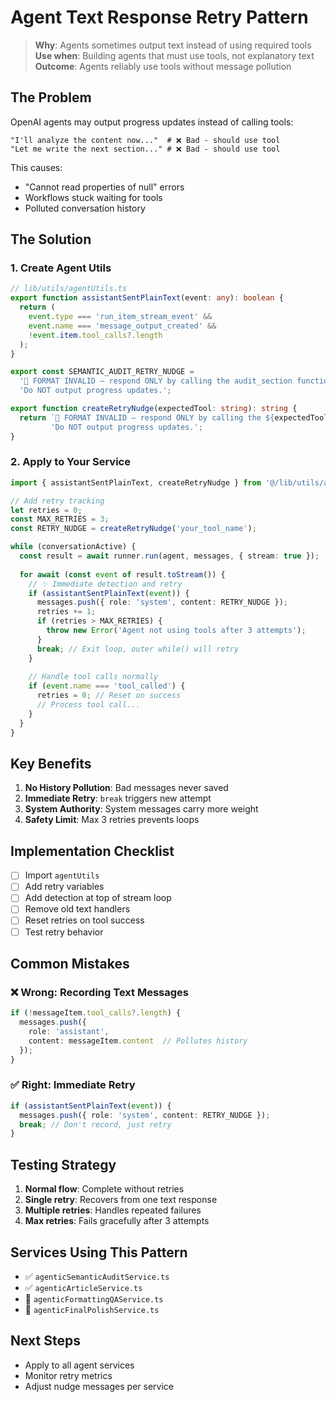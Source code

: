 # Agent Text Response Retry Pattern

> **Why**: Agents sometimes output text instead of using required tools  
> **Use when**: Building agents that must use tools, not explanatory text  
> **Outcome**: Agents reliably use tools without message pollution

## The Problem

OpenAI agents may output progress updates instead of calling tools:
```
"I'll analyze the content now..."  # ❌ Bad - should use tool
"Let me write the next section..." # ❌ Bad - should use tool
```

This causes:
- "Cannot read properties of null" errors
- Workflows stuck waiting for tools
- Polluted conversation history

## The Solution

### 1. Create Agent Utils
```typescript
// lib/utils/agentUtils.ts
export function assistantSentPlainText(event: any): boolean {
  return (
    event.type === 'run_item_stream_event' &&
    event.name === 'message_output_created' &&
    !event.item.tool_calls?.length
  );
}

export const SEMANTIC_AUDIT_RETRY_NUDGE =
  '🚨 FORMAT INVALID – respond ONLY by calling the audit_section function. ' +
  'Do NOT output progress updates.';

export function createRetryNudge(expectedTool: string): string {
  return `🚨 FORMAT INVALID – respond ONLY by calling the ${expectedTool} function. ` +
         'Do NOT output progress updates.';
}
```

### 2. Apply to Your Service

```typescript
import { assistantSentPlainText, createRetryNudge } from '@/lib/utils/agentUtils';

// Add retry tracking
let retries = 0;
const MAX_RETRIES = 3;
const RETRY_NUDGE = createRetryNudge('your_tool_name');

while (conversationActive) {
  const result = await runner.run(agent, messages, { stream: true });
  
  for await (const event of result.toStream()) {
    // ✨ Immediate detection and retry
    if (assistantSentPlainText(event)) {
      messages.push({ role: 'system', content: RETRY_NUDGE });
      retries += 1;
      if (retries > MAX_RETRIES) {
        throw new Error('Agent not using tools after 3 attempts');
      }
      break; // Exit loop, outer while() will retry
    }
    
    // Handle tool calls normally
    if (event.name === 'tool_called') {
      retries = 0; // Reset on success
      // Process tool call...
    }
  }
}
```

## Key Benefits

1. **No History Pollution**: Bad messages never saved
2. **Immediate Retry**: `break` triggers new attempt
3. **System Authority**: System messages carry more weight
4. **Safety Limit**: Max 3 retries prevents loops

## Implementation Checklist

- [ ] Import `agentUtils`
- [ ] Add retry variables
- [ ] Add detection at top of stream loop
- [ ] Remove old text handlers
- [ ] Reset retries on tool success
- [ ] Test retry behavior

## Common Mistakes

### ❌ Wrong: Recording Text Messages
```typescript
if (!messageItem.tool_calls?.length) {
  messages.push({
    role: 'assistant',
    content: messageItem.content  // Pollutes history
  });
}
```

### ✅ Right: Immediate Retry
```typescript
if (assistantSentPlainText(event)) {
  messages.push({ role: 'system', content: RETRY_NUDGE });
  break; // Don't record, just retry
}
```

## Testing Strategy

1. **Normal flow**: Complete without retries
2. **Single retry**: Recovers from one text response
3. **Multiple retries**: Handles repeated failures
4. **Max retries**: Fails gracefully after 3 attempts

## Services Using This Pattern

- ✅ `agenticSemanticAuditService.ts`
- ✅ `agenticArticleService.ts`
- 🔄 `agenticFormattingQAService.ts`
- 🔄 `agenticFinalPolishService.ts`

## Next Steps

- Apply to all agent services
- Monitor retry metrics
- Adjust nudge messages per service
